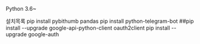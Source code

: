 Python 3.6~

설치목록
pip install pybithumb pandas 
pip install python-telegram-bot
##pip install --upgrade google-api-python-client oauth2client
pip install --upgrade google-auth
